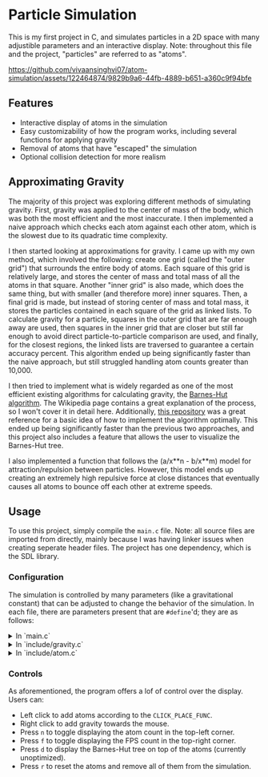 # Particle Simulation

This is my first project in C, and simulates particles in a 2D space with many adjustible parameters and an interactive display. Note: throughout this file and the project, "particles" are referred to as "atoms".

https://github.com/vivaansinghvi07/atom-simulation/assets/122464874/9829b9a6-44fb-4889-b651-a360c9f94bfe

## Features

- Interactive display of atoms in the simulation 
- Easy customizability of how the program works, including several functions for applying gravity
- Removal of atoms that have "escaped" the simulation 
- Optional collision detection for more realism

## Approximating Gravity

The majority of this project was exploring different methods of simulating gravity. First, gravity was applied to the center of mass of the body, which was both the most efficient and the most inaccurate. I then implemented a naive approach which checks each atom against each other atom, which is the slowest due to its quadratic time complexity.

I then started looking at approximations for gravity. I came up with my own method, which involved the following: create one grid (called the "outer grid") that surrounds the entire body of atoms. Each square of this grid is relatively large, and stores the center of mass and total mass of all the atoms in that square. Another "inner grid" is also made, which does the same thing, but with smaller (and therefore more) inner squares. Then, a final grid is made, but instead of storing center of mass and total mass, it stores the particles contained in each square of the grid as linked lists. To calculate gravity for a particle, squares in the outer grid that are far enough away are used, then squares in the inner grid that are closer but still far enough to avoid direct particle-to-particle comparison are used, and finally, for the closest regions, the linked lists are traversed to guarantee a certain accuracy percent. This algorithm ended up being significantly faster than the naive approach, but still struggled handling atom counts greater than 10,000.

I then tried to implement what is widely regarded as one of the most efficient existing algorithms for calculating gravity, the [Barnes-Hut algorithm](https://en.wikipedia.org/wiki/Barnes%E2%80%93Hut_simulation#). The Wikipedia page contains a great explanation of the process, so I won't cover it in detail here. Additionally, [this repository](https://github.com/ntta/barnes-hut-algorithm) was a great reference for a basic idea of how to implement the algorithm optimally. This ended up being significantly faster than the previous two approaches, and this project also includes a feature that allows the user to visualize the Barnes-Hut tree.

I also implemented a function that follows the (a/x\*\*n - b/x\*\*m) model for attraction/repulsion between particles. However, this model ends up creating an extremely high repulsive force at close distances that eventually causes all atoms to bounce off each other at extreme speeds.

## Usage

To use this project, simply compile the `main.c` file. Note: all source files are imported from directly, mainly because I was having linker issues when creating seperate header files. The project has one dependency, which is the SDL library.

### Configuration

The simulation is controlled by many parameters (like a gravitational constant) that can be adjusted to change the behavior of the simulation. In each file, there are parameters present that are `#define`'d; they are as follows:

<details>
<summary> In `main.c` </summary>

- `SCREEN_Y` and `SCREEN_X`: These simply control the dimensions of the SDL window that displays the simulation.
- `MOUSE_MASS`: This controls how much effective mass the mouse, which is used when applying gravity relative to the mouse.
- `ATOM_DISPLAY_WIDTH`: This is the side length of atoms that are displayed to the screen. They are displayed as boxes of pixels (this may be subject to change).
- `DISPLAY_COLOR`: This is the method of coloring atoms on the screen. Available options are `COLOR_NONE` (plain white), `COLOR_VELOCITY` (relative to atom speed), and `COLOR_RANDOM`.
- `CLICK_PLACE_WIDTH`: This is the radius of the circle in which atoms are placed.
- `CLICK_PLACE_FUNC`: This is the function that is applied when placing atoms on the window. Available options are `add_rotating_atoms_upon_click` and `add_atoms_upon_click`.
- `CLICK_PLACE_GAP`: This controls the gap between atoms when placed in the area. A higher gap makes atoms more sparse.
- `TEXT_BLOCK_WIDTH`: This controls how big each "block" is when printing text (text is displayed in a 3-by-5 grid). 
- `TEXT_OFFSET`: This is how far text is from the borders of the screen.
- `COLLISION_DETECTION_ON`: Controls if collision detection is applied or not.

</details>

<details>
<summary> In `include/gravity.c` </summary>

- `OUTER_GRID_WIDTH` and `INNER_GRID_WIDTH`: These are how many squares build up each side of the outer grid and inner grid respectively in my approach to optimizing simulating gravity.
- `OUTER_GRID_LEN` and `INNER_GRID_LEN`: These are the previous two values squared to store the length of each array used to store the grids.
- `GRID_WIDTH_THRESHOLD`: For each grid, this is the minimum number of squares you can be away from the atom to use approximations in the grid to guarantee a certain value of accuracy. This value is calculatied in the `gravity_approx_opt.py` file.
- `GRAVITATIONAL_CONSTANT`: This is simply the constant used in the equation for gravity. A higher value of this constant increases the strength of gravity.
- `GRAVITATIONAL_DISTANCE_GUARD`: In the equation for gravity, this value is added to `distance^2` in order to prevent the acceleration from being too high for particles that are too close, allowing a smoother-looking simulation. This value can be set to 0 to make gravity more accurate.
- `GRAVITATIONAL_FUNCTION`: This simply sets the function used to simulate gravity, and can be set to one of the following values: `apply_gravity_to_center` (to the center of mass), `apply_gravity_each_point_naive` (calculating gravity for each point by considering every other point directly), `apply_gravity_approx` (my algorithm for approximating gravity), and `apply_gravity_barnes_hut` (using the Barnes-Hut algorithm to approximate gravity).
- `BARNES_HUT_THRESHOLD`: The threshold that controls how accurate a Barnes-Hut simulation is, representing θ (the quotient `width of rectangle / distance of center of mass`) in the Wikipedia page.

</details>

<details>
<summary> In `include/atom.c` </summary>

- `MIN_STD_DEV_FOR_REMOVAL`: This is the minimum number of standard deviations an atom has to be away from the center of mass of all the atoms to consider removing it from the simulation, as that atom is pretty much gone.
- `REPULSION_FUNC_A` and `REPULSION_FUNC_B`: This is the value for `a` and `b` respectively in the repulsion function.
- `COLLISION_ATOM_WIDTH`: This is the effective diameter of an atom for collision detection. Two atoms with positions closer than this value are in a collision (if collision detection is turned on).

</details>

### Controls

As aforementioned, the program offers a lof of control over the display. Users can:
- Left click to add atoms according to the `CLICK_PLACE_FUNC`.
- Right click to add gravity towards the mouse.
- Press `n` to toggle displaying the atom count in the top-left corner.
- Press `f` to toggle displaying the FPS count in the top-right corner.
- Press `d` to display the Barnes-Hut tree on top of the atoms (currently unoptimized).
- Press `r` to reset the atoms and remove all of them from the simulation.
